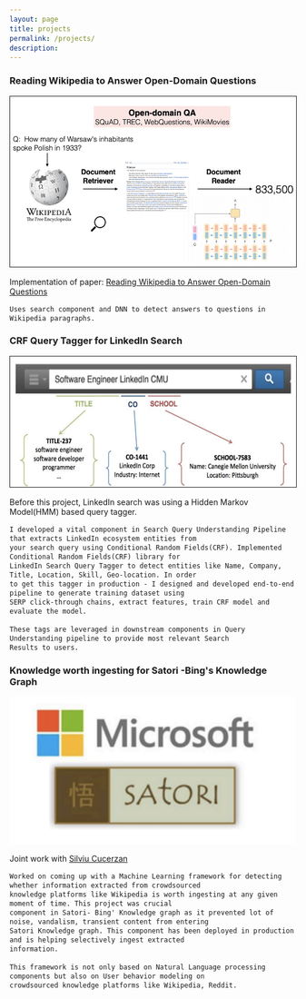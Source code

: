 ```yaml
---
layout: page
title: projects
permalink: /projects/
description:
---
```

<h3>Reading Wikipedia to Answer Open-Domain Questions
</h3>
<img class="thumbnail" src="/assets/img/drqa.png" width="520px" height="300px" border="1px"/>
<p>
    Implementation of paper: <a href="https://arxiv.org/pdf/1704.00051.pdf">Reading Wikipedia to Answer Open-Domain
        Questions</a>

    Uses search component and DNN to detect answers to questions in Wikipedia paragraphs.
</p>
<h4 class="year" />

<h3>CRF Query Tagger for LinkedIn Search
</h3>
<img class="thumbnail" src="/assets/img/crf_query_tagger.png" width="520px" height="230px" border="1px"/>
<p>
    Before this project, LinkedIn search was using a Hidden Markov Model(HMM) based query tagger.

    I developed a vital component in Search Query Understanding Pipeline that extracts LinkedIn ecosystem entities from
    your search query using Conditional Random Fields(CRF). Implemented Conditional Random Fields(CRF) library for
    LinkedIn Search Query Tagger to detect entities like Name, Company, Title, Location, Skill, Geo-location. In order
    to get this tagger in production - I designed and developed end-to-end pipeline to generate training dataset using
    SERP click-through chains, extract features, train CRF model and evaluate the model.

    These tags are leveraged in downstream components in Query Understanding pipeline to provide most relevant Search
    Results to users.
</p>

<h4 class="year" />
<h3>Knowledge worth ingesting for Satori -Bing's Knowledge Graph
</h3>
<img class="thumbnail" src="/assets/img/satori.png" />
<p>
    Joint work with <a href="https://www.microsoft.com/en-us/research/people/silviu/"> Silviu Cucerzan</a>

    Worked on coming up with a Machine Learning framework for detecting whether information extracted from crowdsourced
    knowledge platforms like Wikipedia is worth ingesting at any given moment of time. This project was crucial
    component in Satori- Bing' Knowledge graph as it prevented lot of noise, vandalism, transient content from entering
    Satori Knowledge graph. This component has been deployed in production and is helping selectively ingest extracted
    information.

    This framework is not only based on Natural Language processing components but also on User behavior modeling on
    crowdsourced knowledge platforms like Wikipedia, Reddit.
</p>


<!-- 
{% for project in site.projects %}

{% if project.redirect %}
<div class="project">
    <div class="thumbnail">
        <a href="{{ project.redirect }}" target="_blank">
        {% if project.img %}
        <img class="thumbnail" src="{{ project.img }}"/>
        {% else %}
        <div class="thumbnail blankbox"></div>
        {% endif %}    
        <span>
            <h1>{{ project.title }}</h1>
            <br/>
            <p>{{ project.description }}</p>
        </span>
        </a>
    </div>
</div>
{% else %}

<div class="project ">
    <div class="thumbnail">
        <a href="{{ project.url | prepend: site.baseurl | prepend: site.url }}">
        {% if project.img %}
        <img class="thumbnail" src="{{ project.img }}"/>
        {% else %}
        <div class="thumbnail blankbox"></div>
        {% endif %}    
        <span>
            <h1>{{ project.title }}</h1>
            <br/>
            <p>{{ project.description }}</p>
        </span>
        </a>
    </div>
</div>

{% endif %}

{% endfor %} -->